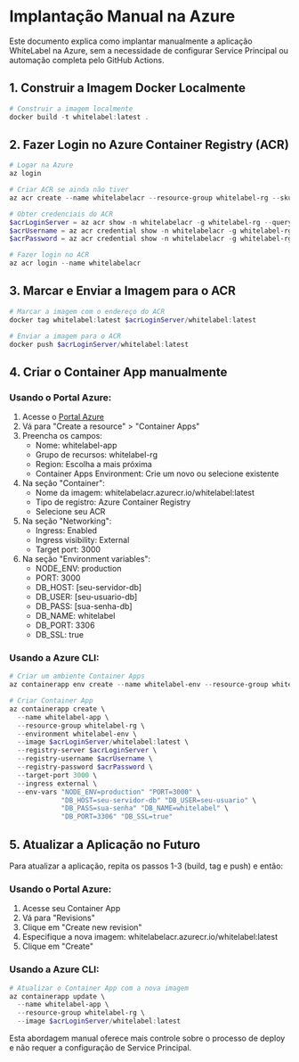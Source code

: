 # Implantação Manual na Azure

Este documento explica como implantar manualmente a aplicação WhiteLabel na Azure, sem a necessidade de configurar Service Principal ou automação completa pelo GitHub Actions.

## 1. Construir a Imagem Docker Localmente

```powershell
# Construir a imagem localmente
docker build -t whitelabel:latest .
```

## 2. Fazer Login no Azure Container Registry (ACR)

```powershell
# Logar na Azure
az login

# Criar ACR se ainda não tiver
az acr create --name whitelabelacr --resource-group whitelabel-rg --sku Basic --admin-enabled true

# Obter credenciais do ACR
$acrLoginServer = az acr show -n whitelabelacr -g whitelabel-rg --query loginServer -o tsv
$acrUsername = az acr credential show -n whitelabelacr -g whitelabel-rg --query username -o tsv
$acrPassword = az acr credential show -n whitelabelacr -g whitelabel-rg --query passwords[0].value -o tsv

# Fazer login no ACR
az acr login --name whitelabelacr
```

## 3. Marcar e Enviar a Imagem para o ACR

```powershell
# Marcar a imagem com o endereço do ACR
docker tag whitelabel:latest $acrLoginServer/whitelabel:latest

# Enviar a imagem para o ACR
docker push $acrLoginServer/whitelabel:latest
```

## 4. Criar o Container App manualmente

### Usando o Portal Azure:

1. Acesse o [Portal Azure](https://portal.azure.com)
2. Vá para "Create a resource" > "Container Apps"
3. Preencha os campos:
   - Nome: whitelabel-app
   - Grupo de recursos: whitelabel-rg
   - Region: Escolha a mais próxima
   - Container Apps Environment: Crie um novo ou selecione existente
4. Na seção "Container":
   - Nome da imagem: whitelabelacr.azurecr.io/whitelabel:latest
   - Tipo de registro: Azure Container Registry
   - Selecione seu ACR
5. Na seção "Networking":
   - Ingress: Enabled
   - Ingress visibility: External
   - Target port: 3000
6. Na seção "Environment variables":
   - NODE_ENV: production
   - PORT: 3000
   - DB_HOST: [seu-servidor-db]
   - DB_USER: [seu-usuario-db]
   - DB_PASS: [sua-senha-db]
   - DB_NAME: whitelabel
   - DB_PORT: 3306
   - DB_SSL: true

### Usando a Azure CLI:

```powershell
# Criar um ambiente Container Apps
az containerapp env create --name whitelabel-env --resource-group whitelabel-rg --location eastus

# Criar Container App
az containerapp create \
  --name whitelabel-app \
  --resource-group whitelabel-rg \
  --environment whitelabel-env \
  --image $acrLoginServer/whitelabel:latest \
  --registry-server $acrLoginServer \
  --registry-username $acrUsername \
  --registry-password $acrPassword \
  --target-port 3000 \
  --ingress external \
  --env-vars "NODE_ENV=production" "PORT=3000" \
             "DB_HOST=seu-servidor-db" "DB_USER=seu-usuario" \
             "DB_PASS=sua-senha" "DB_NAME=whitelabel" \
             "DB_PORT=3306" "DB_SSL=true"
```

## 5. Atualizar a Aplicação no Futuro

Para atualizar a aplicação, repita os passos 1-3 (build, tag e push) e então:

### Usando o Portal Azure:

1. Acesse seu Container App
2. Vá para "Revisions"
3. Clique em "Create new revision"
4. Especifique a nova imagem: whitelabelacr.azurecr.io/whitelabel:latest
5. Clique em "Create"

### Usando a Azure CLI:

```powershell
# Atualizar o Container App com a nova imagem
az containerapp update \
  --name whitelabel-app \
  --resource-group whitelabel-rg \
  --image $acrLoginServer/whitelabel:latest
```

Esta abordagem manual oferece mais controle sobre o processo de deploy e não requer a configuração de Service Principal.
